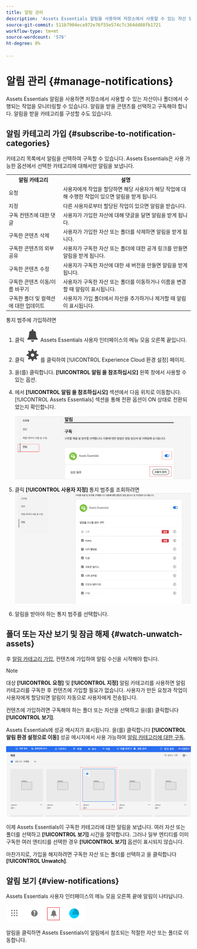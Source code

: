 ```yaml
---
title: 알림 관리
description: 'Assets Essentials 알림을 사용하여 저장소에서 사용할 수 있는 자산 또는 폴더에서 수행되는 작업을 모니터링합니다. '
source-git-commit: 511b7904eca972e76f55e574c7c364dd88fb1721
workflow-type: tm+mt
source-wordcount: '576'
ht-degree: 0%

---
```


# 알림 관리 {#manage-notifications}

Assets Essentials 알림을 사용하면 저장소에서 사용할 수 있는 자산이나 폴더에서 수행되는 작업을 모니터링할 수 있습니다. 알림을 받을 콘텐츠를 선택하고 구독해야 합니다. 알림을 받을 카테고리를 구성할 수도 있습니다.

## 알림 카테고리 가입 {#subscribe-to-notification-categories}

카테고리 목록에서 알림을 선택하여 구독할 수 있습니다. Assets Essentials은 사용 가능한 옵션에서 선택한 카테고리에 대해서만 알림을 보냅니다.

<table>
    <tbody>
     <tr>
      <th><strong>알림 카테고리</strong></th>
      <th><strong>설명</strong></th>
     </tr>
     <tr>
      <td>요청</td>
      <td>사용자에게 작업을 할당하면 해당 사용자가 해당 작업에 대해 수행한 작업이 있으면 알림을 받게 됩니다.</td>
     </tr>
     <tr>
      <td>지정</td>
      <td>다른 사용자로부터 할당된 작업이 있으면 알림을 받습니다.</td>
     </tr>
     <tr>
      <td>구독 컨텐츠에 대한 댓글</td>
      <td>사용자가 가입한 자산에 대해 댓글을 달면 알림을 받게 됩니다.</td>
     </tr>
     <tr>
      <td>구독한 콘텐츠 삭제</td>
      <td>사용자가 가입한 자산 또는 폴더를 삭제하면 알림을 받게 됩니다.</td>
     </tr>
     <tr>
      <td>구독한 콘텐츠의 외부 공유</td>
      <td>사용자가 구독한 자산 또는 폴더에 대한 공개 링크를 만들면 알림을 받게 됩니다.</td>
     </tr>
     <tr>
      <td>구독한 콘텐츠 수정</td>
      <td>사용자가 구독한 자산에 대한 새 버전을 만들면 알림을 받게 됩니다.</td>
     </tr>
     <tr>
      <td>구독한 콘텐츠 이동/이름 바꾸기</td>
      <td>사용자가 구독한 자산 또는 폴더를 이동하거나 이름을 변경할 때 알림이 표시됩니다.</td>
     </tr>
     <tr>
      <td>구독한 폴더 및 컬렉션에 대한 업데이트</td>
      <td>사용자가 가입 폴더에서 자산을 추가하거나 제거할 때 알림이 표시됩니다.</td>
     </tr>    
    </tbody>
   </table>

통지 범주에 가입하려면

1. 클릭 ![종 아이콘](assets/bell-icon.svg) Assets Essentials 사용자 인터페이스의 메뉴 모음 오른쪽 끝입니다.

1. 클릭 ![설정 아이콘](assets/settings-icon.svg) 를 클릭하여 [!UICONTROL Experience Cloud 환경 설정] 페이지.

1. 을(를) 클릭합니다. **[!UICONTROL 알림 을 참조하십시오]** 왼쪽 창에서 사용할 수 있는 옵션.

1. 에서 **[!UICONTROL 알림 을 참조하십시오]** 섹션에서 다음 위치로 이동합니다. [!UICONTROL Assets Essentials] 섹션을 통해 전환 옵션이 ON 상태로 전환되었는지 확인합니다.

   ![Assets Essentials의 알림](assets/enable-notifications.png)

1. 클릭 **[!UICONTROL 사용자 지정]** 통지 범주를 조회하려면
   ![Assets Essentials의 알림](assets/enable-notification-categories.png)

1. 알림을 받아야 하는 통지 범주를 선택합니다.

## 폴더 또는 자산 보기 및 잠금 해제 {#watch-unwatch-assets}

후 [알림 카테고리 가입](#subscribe-to-notification-categories), 컨텐츠에 가입하여 알림 수신을 시작해야 합니다.

>[!NOTE]
>
>대상 **[!UICONTROL 요청]** 및 **[!UICONTROL 지정]** 알림 카테고리를 사용하면 알림 카테고리를 구독한 후 컨텐츠에 가입할 필요가 없습니다. 사용자가 만든 요청과 작업이 사용자에게 할당되면 알림이 자동으로 사용자에게 전송됩니다.

컨텐츠에 가입하려면 구독해야 하는 폴더 또는 자산을 선택하고 을(를) 클릭합니다 **[!UICONTROL 보기]**.

Assets Essentials에 성공 메시지가 표시됩니다. 을(를) 클릭합니다 **[!UICONTROL 알림 환경 설정으로 이동]** 성공 메시지에서 사용 가능하여 [알림 카테고리에 대한 구독](#subscribe-to-notification-categories).

![Assets Essentials의 알림](assets/watch-assets.png)

이제 Assets Essentials이 구독한 카테고리에 대한 알림을 보냅니다. 여러 자산 또는 폴더를 선택하고 **[!UICONTROL 보기]** 시간을 절약합니다. 그러나 일부 엔티티를 이미 구독한 여러 엔티티를 선택한 경우 **[!UICONTROL 보기]** 옵션이 표시되지 않습니다.

마찬가지로, 가입을 해지하려면 구독한 자산 또는 폴더를 선택하고 을 클릭합니다 **[!UICONTROL Unwatch]**.

## 알림 보기 {#view-notifications}

Assets Essentials 사용자 인터페이스의 메뉴 모음 오른쪽 끝에 알림이 나타납니다.

![Assets Essentials의 알림](assets/notifications-assets-essentials.png)

알림을 클릭하면 Assets Essentials이 알림에서 참조되는 적절한 자산 또는 폴더로 이동합니다.





